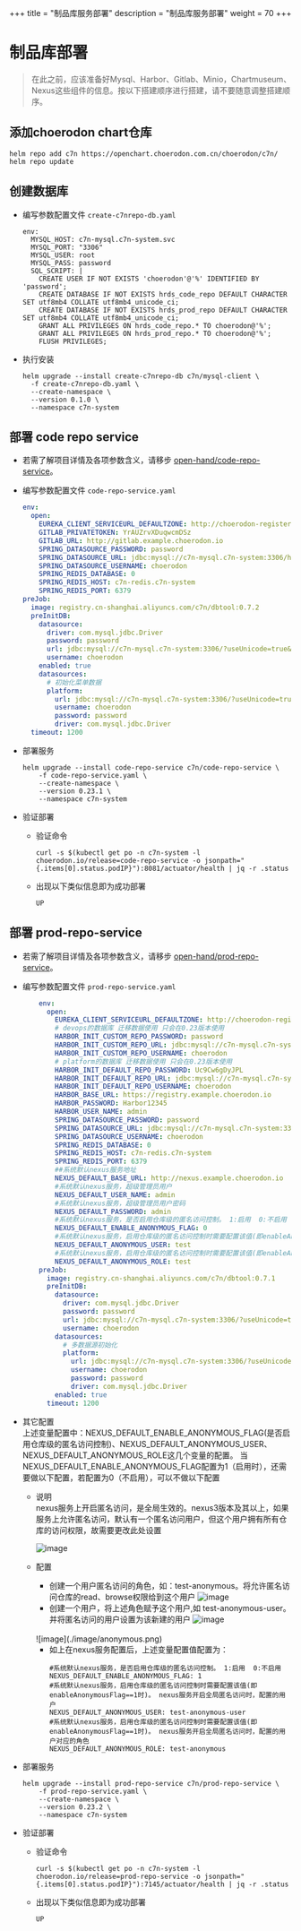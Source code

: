 +++
title = "制品库服务部署"
description = "制品库服务部署"
weight = 70
+++


# 制品库部署

<blockquote class="warning">
在此之前，应该准备好Mysql、Harbor、Gitlab、Minio，Chartmuseum、Nexus这些组件的信息。按以下搭建顺序进行搭建，请不要随意调整搭建顺序。
</blockquote>

## 添加choerodon chart仓库

```
helm repo add c7n https://openchart.choerodon.com.cn/choerodon/c7n/
helm repo update
```


## 创建数据库

- 编写参数配置文件 `create-c7nrepo-db.yaml`

    ```
    env:
      MYSQL_HOST: c7n-mysql.c7n-system.svc
      MYSQL_PORT: "3306"
      MYSQL_USER: root
      MYSQL_PASS: password
      SQL_SCRIPT: |
        CREATE USER IF NOT EXISTS 'choerodon'@'%' IDENTIFIED BY 'password';
        CREATE DATABASE IF NOT EXISTS hrds_code_repo DEFAULT CHARACTER SET utf8mb4 COLLATE utf8mb4_unicode_ci;
        CREATE DATABASE IF NOT EXISTS hrds_prod_repo DEFAULT CHARACTER SET utf8mb4 COLLATE utf8mb4_unicode_ci;
        GRANT ALL PRIVILEGES ON hrds_code_repo.* TO choerodon@'%';
        GRANT ALL PRIVILEGES ON hrds_prod_repo.* TO choerodon@'%';
        FLUSH PRIVILEGES;
    ```

- 执行安装
  
    ```
    helm upgrade --install create-c7nrepo-db c7n/mysql-client \
      -f create-c7nrepo-db.yaml \
      --create-namespace \
      --version 0.1.0 \
      --namespace c7n-system
    ```

## 部署 code repo service
- 若需了解项目详情及各项参数含义，请移步 [open-hand/code-repo-service](https://github.com/open-hand/code-repo-service)。

- 编写参数配置文件 `code-repo-service.yaml`

    ```yaml
    env:
      open:
        EUREKA_CLIENT_SERVICEURL_DEFAULTZONE: http://choerodon-register.c7n-system:8000/eureka/
        GITLAB_PRIVATETOKEN: YrAUZrvXDuqwcmDSz
        GITLAB_URL: http://gitlab.example.choerodon.io
        SPRING_DATASOURCE_PASSWORD: password
        SPRING_DATASOURCE_URL: jdbc:mysql://c7n-mysql.c7n-system:3306/hrds_code_repo?useUnicode=true&characterEncoding=utf-8&useSSL=false&useInformationSchema=true&remarks=true&serverTimezone=Asia/Shanghai
        SPRING_DATASOURCE_USERNAME: choerodon
        SPRING_REDIS_DATABASE: 0
        SPRING_REDIS_HOST: c7n-redis.c7n-system
        SPRING_REDIS_PORT: 6379
    preJob:
      image: registry.cn-shanghai.aliyuncs.com/c7n/dbtool:0.7.2
      preInitDB:
        datasource:
          driver: com.mysql.jdbc.Driver
          password: password
          url: jdbc:mysql://c7n-mysql.c7n-system:3306/?useUnicode=true&characterEncoding=utf-8&useSSL=false&useInformationSchema=true&remarks=true&serverTimezone=Asia/Shanghai
          username: choerodon
        enabled: true
        datasources:
          # 初始化菜单数据
          platform:
            url: jdbc:mysql://c7n-mysql.c7n-system:3306/?useUnicode=true&characterEncoding=utf-8&useSSL=false&useInformationSchema=true&remarks=true&serverTimezone=Asia/Shanghai
            username: choerodon
            password: password
            driver: com.mysql.jdbc.Driver
      timeout: 1200
    ```

- 部署服务

    ```
    helm upgrade --install code-repo-service c7n/code-repo-service \
        -f code-repo-service.yaml \
        --create-namespace \
        --version 0.23.1 \
        --namespace c7n-system
    ```

- 验证部署
  
  - 验证命令
  
    ```
    curl -s $(kubectl get po -n c7n-system -l choerodon.io/release=code-repo-service -o jsonpath="{.items[0].status.podIP}"):8081/actuator/health | jq -r .status
    ```

  - 出现以下类似信息即为成功部署
  
    ```
    UP
    ```

## 部署 prod-repo-service
- 若需了解项目详情及各项参数含义，请移步 [open-hand/prod-repo-service](https://github.com/open-hand/prod-repo-service)。
- 编写参数配置文件 `prod-repo-service.yaml`

    ```yaml
        env:
          open:
            EUREKA_CLIENT_SERVICEURL_DEFAULTZONE: http://choerodon-register.c7n-system:8000/eureka/
            # devops的数据库 迁移数据使用 只会在0.23版本使用
            HARBOR_INIT_CUSTOM_REPO_PASSWORD: password
            HARBOR_INIT_CUSTOM_REPO_URL: jdbc:mysql://c7n-mysql.c7n-system:3306/devops_service?useUnicode=true&characterEncoding=utf-8&useSSL=false
            HARBOR_INIT_CUSTOM_REPO_USERNAME: choerodon
            # platform的数据库 迁移数据使用 只会在0.23版本使用
            HARBOR_INIT_DEFAULT_REPO_PASSWORD: Uc9Cw6gDyJPL
            HARBOR_INIT_DEFAULT_REPO_URL: jdbc:mysql://c7n-mysql.c7n-system:3306/hzero_platform?useUnicode=true&characterEncoding=utf-8&useSSL=false
            HARBOR_INIT_DEFAULT_REPO_USERNAME: choerodon
            HARBOR_BASE_URL: https://registry.example.choerodon.io
            HARBOR_PASSWORD: Harbor12345
            HARBOR_USER_NAME: admin
            SPRING_DATASOURCE_PASSWORD: password
            SPRING_DATASOURCE_URL: jdbc:mysql://c7n-mysql.c7n-system:3306/hrds_prod_repo?useUnicode=true&characterEncoding=utf-8&useSSL=false&useInformationSchema=true&remarks=true&serverTimezone=Asia/Shanghai
            SPRING_DATASOURCE_USERNAME: choerodon
            SPRING_REDIS_DATABASE: 0
            SPRING_REDIS_HOST: c7n-redis.c7n-system
            SPRING_REDIS_PORT: 6379
            ##系统默认nexus服务地址
            NEXUS_DEFAULT_BASE_URL: http://nexus.example.choerodon.io
            #系统默认nexus服务，超级管理员用户
            NEXUS_DEFAULT_USER_NAME: admin
            #系统默认nexus服务，超级管理员用户密码
            NEXUS_DEFAULT_PASSWORD: admin
            #系统默认nexus服务，是否启用仓库级的匿名访问控制。 1:启用  0:不启用
            NEXUS_DEFAULT_ENABLE_ANONYMOUS_FLAG: 0
            #系统默认nexus服务，启用仓库级的匿名访问控制时需要配置该值(即enableAnonymousFlag==1时)。 nexus服务开启全局匿名访问时，配置的用户
            NEXUS_DEFAULT_ANONYMOUS_USER: test
            #系统默认nexus服务，启用仓库级的匿名访问控制时需要配置该值(即enableAnonymousFlag==1时)。 nexus服务开启全局匿名访问时，配置的用户对应的角色
            NEXUS_DEFAULT_ANONYMOUS_ROLE: test
        preJob:
          image: registry.cn-shanghai.aliyuncs.com/c7n/dbtool:0.7.1
          preInitDB:
            datasource:
              driver: com.mysql.jdbc.Driver
              password: password
              url: jdbc:mysql://c7n-mysql.c7n-system:3306/?useUnicode=true&characterEncoding=utf-8&useSSL=false&useInformationSchema=true&remarks=true&serverTimezone=Asia/Shanghai
              username: choerodon
            datasources:
              # 多数据源初始化
              platform:
                url: jdbc:mysql://c7n-mysql.c7n-system:3306/?useUnicode=true&characterEncoding=utf-8&useSSL=false&useInformationSchema=true&remarks=true&serverTimezone=Asia/Shanghai
                username: choerodon
                password: password
                driver: com.mysql.jdbc.Driver
            enabled: true
          timeout: 1200
    ```
- 其它配置 <br/>
    上述变量配置中：NEXUS_DEFAULT_ENABLE_ANONYMOUS_FLAG(是否启用仓库级的匿名访问控制)、NEXUS_DEFAULT_ANONYMOUS_USER、NEXUS_DEFAULT_ANONYMOUS_ROLE这几个变量的配置。
  当NEXUS_DEFAULT_ENABLE_ANONYMOUS_FLAG配置为1（启用时），还需要做以下配置，若配置为0（不启用），可以不做以下配置
  - 说明<br/>
  nexus服务上开启匿名访问，是全局生效的。nexus3版本及其以上，如果服务上允许匿名访问，默认有一个匿名访问用户，但这个用户拥有所有仓库的访问权限，故需要更改此处设置

    ![image](./image/anonymous.jpg)

  - 配置 <br/>
    - 创建一个用户匿名访问的角色，如：test-anonymous。将允许匿名访问仓库的read、browse权限给到这个用户
    ![image](./image/role.jpg)
    - 创建一个用户，将上述角色赋予这个用户,如 test-anonymous-user。并将匿名访问的用户设置为该新建的用户
    ![image](./image/user.jpg) <br/>
    <br/>
    ![image](./image/anonymous.png)
    
    - 如上在nexus服务配置后，上述变量配置值配置为：
      ```
      #系统默认nexus服务，是否启用仓库级的匿名访问控制。 1:启用  0:不启用
      NEXUS_DEFAULT_ENABLE_ANONYMOUS_FLAG: 1
      #系统默认nexus服务，启用仓库级的匿名访问控制时需要配置该值(即enableAnonymousFlag==1时)。 nexus服务开启全局匿名访问时，配置的用户
      NEXUS_DEFAULT_ANONYMOUS_USER: test-anonymous-user
      #系统默认nexus服务，启用仓库级的匿名访问控制时需要配置该值(即enableAnonymousFlag==1时)。 nexus服务开启全局匿名访问时，配置的用户对应的角色
      NEXUS_DEFAULT_ANONYMOUS_ROLE: test-anonymous
      ```
- 部署服务

    ```
    helm upgrade --install prod-repo-service c7n/prod-repo-service \
        -f prod-repo-service.yaml \
        --create-namespace \
        --version 0.23.2 \
        --namespace c7n-system
    ```

- 验证部署

  - 验证命令
  
    ```
    curl -s $(kubectl get po -n c7n-system -l choerodon.io/release=prod-repo-service -o jsonpath="{.items[0].status.podIP}"):7145/actuator/health | jq -r .status
    ```

  - 出现以下类似信息即为成功部署
  
    ```
    UP
    ```
